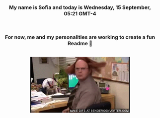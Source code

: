


<div align="center">
<h3 >My name is Sofia and today is Wednesday, 15 September, 05:21 GMT-4</h3><br>
<h3 >For now, me and my personalities are working to create a fun Readme 👋
</h3><br>
<img src='img/dwight.gif' alt='working...'/>
</div>
